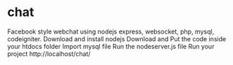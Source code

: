 # chat
Facebook style webchat using nodejs express, websocket, php, mysql, codeigniter.
Download and install nodejs
Download and Put the code inside your htdocs folder
Import mysql file
Run the nodeserver.js file 
Run your project http://localhost/chat/
